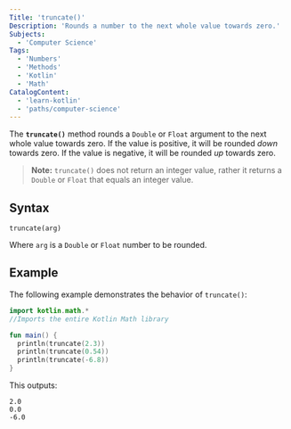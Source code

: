 ```yaml
---
Title: 'truncate()'
Description: 'Rounds a number to the next whole value towards zero.'
Subjects:
  - 'Computer Science'
Tags:
  - 'Numbers'
  - 'Methods'
  - 'Kotlin'
  - 'Math'
CatalogContent:
  - 'learn-kotlin'
  - 'paths/computer-science'
---
```


The **`truncate()`** method rounds a `Double` or `Float` argument to the next whole value towards zero. If the value is positive, it will be rounded _down_ towards zero. If the value is negative, it will be rounded _up_ towards zero.

> **Note:** `truncate()` does not return an integer value, rather it returns a `Double` or `Float` that equals an integer value.

## Syntax

```psuedo
truncate(arg)
```

Where `arg` is a `Double` or `Float` number to be rounded.

## Example

The following example demonstrates the behavior of `truncate()`:

```kotlin
import kotlin.math.*
//Imports the entire Kotlin Math library

fun main() {
  println(truncate(2.3))
  println(truncate(0.54))
  println(truncate(-6.8))
}
```

This outputs:

```shell
2.0
0.0
-6.0
```
